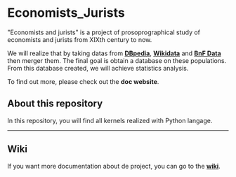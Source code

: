 # Economists_Jurists

"Economists and jurists" is a project of prosoprographical study of economists and jurists from XIXth century to now. 

We will realize that by taking datas from **[DBpedia](https://www.dbpedia.org/)**, **[Wikidata](https://www.wikidata.org/wiki/Wikidata:Main_Page)** and **[BnF Data](https://data.bnf.fr/)** then merger them. The final goal is obtain a database on these populations. From this database created, we will achieve statistics analysis. 

To find out more, please check out the **doc website**.

## About this repository

In this repository, you will find all kernels realized with Python langage. 

-------------- 

## Wiki

If you want more documentation about de project, you can go to the **[wiki](https://github.com/Semantic-Data-for-Humanities/Economists_Jurists/wiki|wiki)**.
